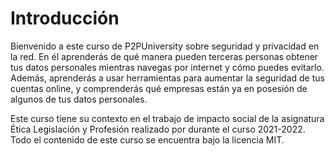 # Introducción

Bienvenido a este curso de P2PUniversity sobre seguridad y privacidad en la red.
En él aprenderás de qué manera pueden terceras personas obtener tus datos personales mientras navegas por internet y cómo puedes evitarlo.
Además, aprenderás a usar herramientas para aumentar la seguridad de tus cuentas online, y comprenderás qué empresas están ya en posesión de algunos de tus datos personales.

Este curso tiene su contexto en el trabajo de impacto social de la asignatura Ética Legislación y Profesión realizado por <Nombres> durante el curso 2021-2022.
Todo el contenido de este curso se encuentra bajo la licencia MIT.
